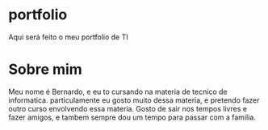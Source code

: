 # portfolio
Aqui será feito o meu portfolio de TI

# Sobre mim 
Meu nome é Bernardo, e eu to cursando na materia de tecnico de informatica. particulamente eu gosto muito dessa materia, e pretendo fazer outro curso envolvendo essa materia. Gosto de sair nos tempos livres e fazer amigos, e tambem sempre dou um tempo para passar com a familia.
